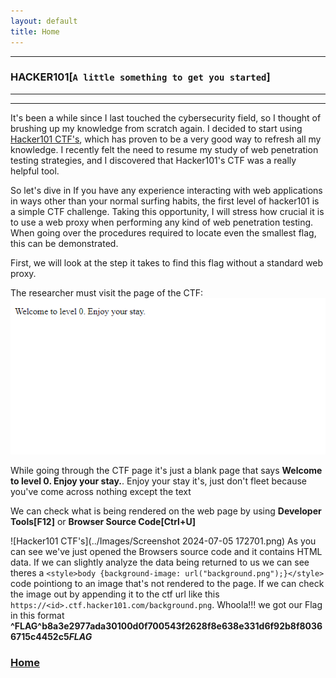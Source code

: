```yaml
---
layout: default
title: Home
---
```


* * *
### HACKER101[`A little something to get you started`]
* * *
<hr>

It's been a while since I last touched the cybersecurity field, so I thought of brushing up my knowledge from scratch again. I decided to start using [Hacker101 CTF's](../../https://ctf.hacker101.com), which has proven to be a very good way to refresh all my knowledge. I recently felt the need to resume my study of web penetration testing strategies, and I discovered that Hacker101's CTF was a really helpful tool.

So let's dive in
If you have any experience interacting with web applications in ways other than your normal surfing habits, the first level of hacker101 is a simple CTF challenge. Taking this opportunity, I will stress how crucial it is to use a web proxy when performing any kind of web penetration testing. When going over the procedures required to locate even the smallest flag, this can be demonstrated.

First, we will look at the step it takes to find this flag without a standard web proxy.

The researcher must visit the page of the CTF:
![Hacker101 CTF's](../Images/Screenshot%202024-07-05%20171340.png)

While going through the CTF page it's just a blank page that says **Welcome to level 0. Enjoy your stay.**. Enjoy your stay it's, just don't fleet because you've come across nothing except the text

We can check what is being rendered on the web page by using **Developer Tools[F12]** or **Browser Source Code[Ctrl+U]**

![Hacker101 CTF's](../Images/Screenshot 2024-07-05 172701.png)
As you can see we've just opened the Browsers source code and it contains HTML data. If we can slightly analyze the data being returned to us we can see theres a ``` <style>body {background-image: url("background.png");}</style> ``` code pointiong to an image that's not rendered to the page. If we can check the image out by appending it to the ctf url like this ```https://<id>.ctf.hacker101.com/background.png```. Whoola!!! we got our Flag in this format **^FLAG^b8a3e2977ada30100d0f700543f2628f8e638e331d6f92b8f80366715c4452c5$FLAG$**
### **[Home](../../index.html)**